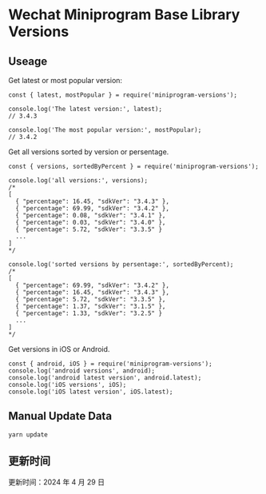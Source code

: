 
# Wechat Miniprogram Base Library Versions

## Useage

Get latest or most popular version:

```;
const { latest, mostPopular } = require('miniprogram-versions');

console.log('The latest version:', latest);
// 3.4.3

console.log('The most popular version:', mostPopular);
// 3.4.2

```

Get all versions sorted by version or persentage.

```
const { versions, sortedByPercent } = require('miniprogram-versions');

console.log('all versions:', versions);
/*
[
  { "percentage": 16.45, "sdkVer": "3.4.3" },
  { "percentage": 69.99, "sdkVer": "3.4.2" },
  { "percentage": 0.08, "sdkVer": "3.4.1" },
  { "percentage": 0.03, "sdkVer": "3.4.0" },
  { "percentage": 5.72, "sdkVer": "3.3.5" }
  ...
]
*/

console.log('sorted versions by persentage:', sortedByPercent);
/*
[
  { "percentage": 69.99, "sdkVer": "3.4.2" },
  { "percentage": 16.45, "sdkVer": "3.4.3" },
  { "percentage": 5.72, "sdkVer": "3.3.5" },
  { "percentage": 1.37, "sdkVer": "3.1.5" },
  { "percentage": 1.33, "sdkVer": "3.2.5" }
  ...
]
*/
```

Get versions in iOS or Android.

```
const { android, iOS } = require('miniprogram-versions');
console.log('android versions', android);
console.log('android latest version', android.latest);
console.log('iOS versions', iOS);
console.log('iOS latest version', iOS.latest);
```

## Manual Update Data

```
yarn update
```

## 更新时间

更新时间：2024 年 4 月 29 日
